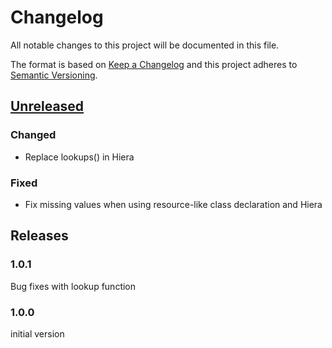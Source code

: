 # Changelog

All notable changes to this project will be documented in this file.

The format is based on [Keep a Changelog](http://keepachangelog.com/en/1.0.0/)
and this project adheres to [Semantic Versioning](http://semver.org/spec/v2.0.0.html).

## [Unreleased]

### Changed
* Replace lookups() in Hiera

### Fixed
* Fix missing values when using resource-like class declaration and Hiera



## Releases

### 1.0.1
Bug fixes with lookup function

### 1.0.0
initial version

[Unreleased]: https://github.com/markt-de/puppet-ssp/compare/1.0.0...HEAD

